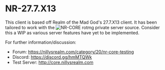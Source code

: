 # NR-27.7.X13

This client is based off Realm of the Mad God's 27.7.X13 client. It has been tailored to work with the ![NR-CORE](https://github.com/cp-nilly/NR-CORE) rotmg private server source. Consider this a WIP as various server features have yet to be implemented.

For further information/discussion:
* Forum: https://nillysrealm.com/category/20/nr-core-testing
* Discord: https://discord.gg/hmMTQWk
* Test Server: http://core.nillysrealm.com
